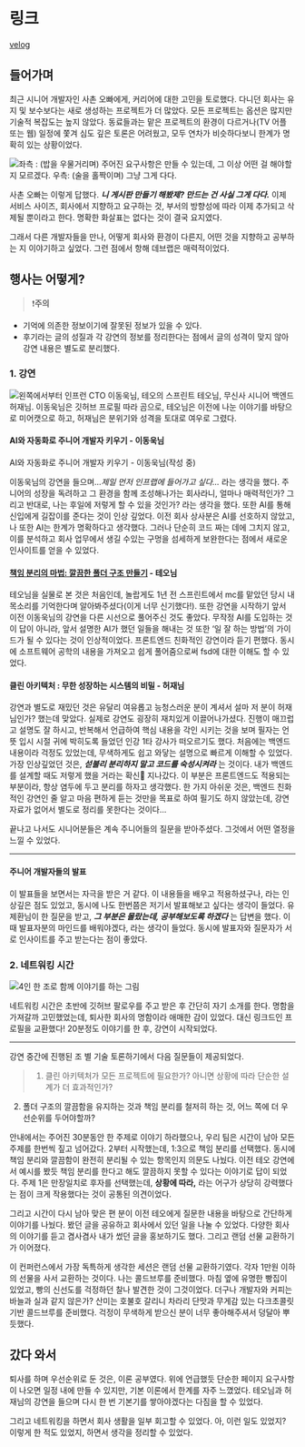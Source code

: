 # 링크
[velog](https://velog.io/@director20844/%ED%95%AD%ED%95%B4-%EB%8D%B0%EB%B8%8C%EB%9E%A9-%ED%9B%84%EA%B8%B0)

## 들어가며
최근 시니어 개발자인 사촌 오빠에게, 커리어에 대한 고민을 토로했다. 다니던 회사는 유지 및 보수보다는 새로 생성하는 프로젝트가 더 많았다. 모든 프로젝트는 옵션은 많지만 기술적 복잡도는 높지 않았다. 동료들과는 맡은 프로젝트의 환경이 다르거나(TV 어플 또는 웹) 일정에 쫓겨 심도 깊은 토론은 어려웠고, 모두 연차가 비슷하다보니 한계가 명확히 있는 상황이었다.

![좌측 : (밥을 우물거리며) 주어진 요구사항은 만들 수 있는데, 그 이상 어떤 걸 해야할 지 모르겠다. 우측: (술을 홀짝이며) 그냥 그게 다다.](https://velog.velcdn.com/images/director20844/post/d0890753-eff3-4855-a3e8-4be5d843194c/image.jpg)

사촌 오빠는 이렇게 답했다. **_니 게시판 만들기 해봤제? 만드는 건 사실 그게 다다._** 이제 서비스 사이즈, 회사에서 지향하고 요구하는 것, 부서의 방향성에 따라 이제 추가되고 삭제될 뿐이라고 한다. 명확한 화살표는 없다는 것이 결국 요지였다.

그래서 다른 개발자들을 만나, 어떻게 회사와 환경이 다른지, 어떤 것을 지향하고 공부하는 지 이야기하고 싶었다. 그런 점에서 항해 데브랩은 매력적이었다.

## 행사는 어떻게?

> ❗️**주의**
- 기억에 의존한 정보이기에 잘못된 정보가 있을 수 있다.
- 후기라는 글의 성질과 각 강연의 정보를 정리한다는 점에서 글의 성격이 맞지 않아 강연 내용은 별도로 분리했다.

### 1. 강연
![왼쪽에서부터 인프런 CTO 이동욱님, 테오의 스프린트 테오님, 무신사 시니어 백엔드 허재님. 이동욱님은 깃허브 프로필 따라 곰으로, 테오님은 이전에 나눈 이야기를 바탕으로 미어캣으로 하고, 허재님은 분위기와 성격을 토대로 여우로 그렸다.](https://velog.velcdn.com/images/director20844/post/1e52d63e-20b9-4531-b454-0fcbe96dd9a1/image.jpg)

#### AI와 자동화로 주니어 개발자 키우기 - 이동욱님

AI와 자동화로 주니어 개발자 키우기 - 이동욱님(작성 중)

이동욱님의 강연을 들으며…_제일 먼저 인프랩에 들어가고 싶다…_ 라는 생각을 했다. 주니어의 성장을 독려하고 그 환경을 함께 조성해나가는 회사라니, 얼마나 매력적인가? 그리고 반대로, 나는 후일에 저렇게 할 수 있을 것인가? 라는 생각을 했다. 또한 AI를 통해 신입에게 길잡이를 준다는 것이 인상 깊었다. 이전 회사 상사분은 AI를 선호하지 않았고, 나 또한 AI는 한계가 명확하다고 생각했다. 그러나 단순히 코드 짜는 데에 그치지 않고, 이를 분석하고 회사 업무에서 생길 수있는 구멍을 섬세하게 보완한다는 점에서 새로운 인사이트를 얻을 수 있었다.

#### [책임 분리의 마법: 깔끔한 폴더 구조 만들기](https://velog.io/@teo/separation-of-concerns-of-frontend) - 테오님

테오님을 실물로 본 것은 처음인데, 놀랍게도 1년 전 스프린트에서 mc를 맡았던 당시 내 목소리를 기억한다며 알아봐주셨다(이게 너무 신기했다!). 또한 강연을 시작하기 앞서 이전 이동욱님의 강연을 다른 시선으로 풀어주신 것도 좋았다. 무작정 AI를 도입하는 것이 답이 아니라, 앞서 설명한 AI가 했던 일들을 해내는 것 또한 ‘일 잘 하는 방법’의 가이드가 될 수 있다는 것이 인상적이었다. 프론트엔드 친화적인 강연이라 듣기 편했다. 동시에 소프트웨어 공학의 내용을 가져오고 쉽게 풀어줌으로써 fsd에 대한 이해도 할 수 있었다.

#### 클린 아키텍처 : 무한 성장하는 시스템의 비밀 - 허재님

 강연과 별도로 재밌던 것은 유달리 여유롭고 능청스러운 분이 계셔서 설마 저 분이 허재님인가? 했는데 맞았다. 실제로 강연도 굉장히 재치있게 이끌어나가셨다. 진행이 매끄럽고 설명도 잘 하시고, 반복해서 언급하여 핵심 내용을 각인 시키는 것을 보며 필자는 언뜻 입시 시절 귀에 박히도록 들었던 인강 1타 강사가 떠오르기도 했다.
 처음에는 백엔드 내용이라 걱정도 있었는데, 무색하게도 쉽고 와닿는 설명으로 빠르게 이해할 수 있었다. 가장 인상깊었던 것은, **_섣불리 분리하지 말고 코드를 숙성시켜라_** 는 것이다. 내가 백엔드를 설계할 때도 저렇게 했을 거라는 확신 지나갔다. 이 부분은 프론트엔드도 적용되는 부분이라, 항상 염두에 두고 분리를 하자고 생각했다.
 한 가지 아쉬운 것은, 백엔드 친화적인 강연인 줄 알고 마음 편하게 듣는 것만을 목표로 하여 필기도 하지 않았는데, 강연자료가 없어서 별도로 정리를 못한다는 것이다...

끝나고 나서도 시니어분들은 계속 주니어들의 질문을 받아주셨다. 그것에서 어떤 열정을 느낄 수 있었다.

-----

#### 주니어 개발자들의 발표

 이 발표들을 보면서는 자극을 받은 거 같다. 이 내용들을 배우고 적용하셨구나, 라는 인상깊은 점도 있었고, 동시에 나도 한번쯤은 저기서 발표해보고 싶다는 생각이 들었다. 유제환님이 한 질문을 받고, **_그 부분은 몰랐는데, 공부해보도록 하겠다_** 는 답변을 했다. 이 때 발표자분의 마인드를 배워야겠다, 라는 생각이 들었다. 동시에 발표자와 질문자가 서로 인사이트를 주고 받는다는 점이 좋았다.

### 2. 네트워킹 시간
![4인 한 조로 함께 이야기를 하는 그림](https://velog.velcdn.com/images/director20844/post/39017623-7b1d-4ed8-9d2c-92f4413e7552/image.jpg)

네트워킹 시간은 초반에 깃허브 팔로우를 주고 받은 후 간단히 자기 소개를 한다. 명함을 가져갈까 고민했었는데, 퇴사한 회사의 명함이라 애매한 감이 있었다. 대신 링크드인 프로필을 교환했다! 20분정도 이야기를 한 후, 강연이 시작되었다.

-----

강연 중간에 진행된 조 별 기술 토론하기에서 다음 질문들이 제공되었다.

> 1. 클린 아키텍처가 모든 프로젝트에 필요한가? 아니면 상황에 따라 단순한 설계가 더 효과적인가?
2. 폴더 구조의 깔끔함을 유지하는 것과 책임 분리를 철저히 하는 것, 어느 쪽에 더 우선순위를 두어야할까?

안내에서는 주어진 30분동안 한 주제로 이야기 하라했으나, 우리 팀은 시간이 남아 모든 주제를 한번씩 짚고 넘어갔다. 2부터 시작했는데, 1:3으로 책임 분리를 선택했다. 동시에 책임 분리와 깔끔함이 완전히 분리될 수 있는 항목인지 의문도 나눴다. 이전 테오 강연에서 예시를 봤듯 책임 분리를 한다고 해도 깔끔하지 못할 수 있다는 이야기로 답이 되었다. 주제 1은 만장일치로 후자를 선택했는데, **상황에 따라,** 라는 어구가 상당히 강력했다는 점이 크게 작용했다는 것이 공통된 의견이었다. 

그리고 시간이 다시 남아 맞은 편 분이 이전 테오에게 질문한 내용을 바탕으로 간단하게 이야기를 나눴다. 봤던 글을 공유하고 회사에서 있던 일을 나눌 수 있었다. 다양한 회사의 이야기를 듣고 겸사겸사 내가 썼던 글을 홍보하기도 했다. 그리고 랜덤 선물 교환하기가 이어졌다.

이 컨퍼런스에서 가장 독특하게 생각한 세션은 랜덤 선물 교환하기였다. 각자 1만원 이하의 선물을 사서 교환하는 것이다. 나는 콜드브루를 준비했다. 마침 옆에 유명한 빵집이 있었고, 빵의 신선도를 걱정하던 찰나 발견한 것이 그것이었다. 더구나 개발자와 커피는 바늘과 실과 같지 않은가? 산미는 호불호 갈리니 차라리 단맛과 무게감 있는 다크초콜릿 기반 콜드브루를 준비했다. 걱정이 무색하게 받으신 분이 너무 좋아해주셔서 덩달아 뿌듯했다.

## 갔다 와서
퇴사를 하며 우선순위로 둔 것은, 이론 공부였다. 위에 언급했듯 단순한 페이지 요구사항이 나오면 일정 내에 만들 수 있지만, 기본 이론에서 한계를 자주 느꼈었다. 테오님과 허재님의 강연을 들으며 다시 한 번 기본기를 쌓아야겠다는 다짐을 할 수 있었다.

그리고 네트워킹을 하면서 회사 생활을 일부 회고할 수 있었다. 아, 이런 일도 있었지? 이렇게 한 적도 있었지, 하면서 생각을 정리할 수 있었다.
